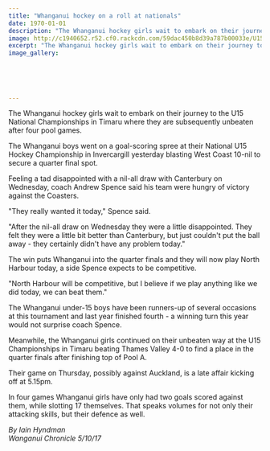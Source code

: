 ```yaml
---
title: "Whanganui hockey on a roll at nationals"
date: 1970-01-01
description: "The Whanganui hockey girls wait to embark on their journey to the U15 National Champs in Timaru where they are unbeaten after four pool games..."
image: http://c1940652.r52.cf0.rackcdn.com/59dac450b8d39a787b00033e/U15-WU-hockey-winners.jpg
excerpt: "The Whanganui hockey girls wait to embark on their journey to the U15 National Championships in Timaru where they are subsequently unbeaten after four pool games."
image_gallery:
    
    
    
    
    
---
```


<p><span>The Whanganui hockey girls wait to embark on their journey to the U15 National Championships in Timaru where they are subsequently unbeaten after four pool games.</span></p>
<p class="element element-paragraph">The Whanganui boys went on a goal-scoring spree at their National U15 Hockey Championship in Invercargill yesterday blasting West Coast 10-nil to secure a quarter final spot.</p>
<p class="element element-paragraph">Feeling a tad disappointed with a nil-all draw with Canterbury on Wednesday, coach Andrew Spence said his team were hungry of victory against the Coasters.</p>
<p class="element element-paragraph">"They really wanted it today," Spence said.</p>
<p class="element element-paragraph">"After the nil-all draw on Wednesday they were a little disappointed. They felt they were a little bit better than Canterbury, but just couldn't put the ball away - they certainly didn't have any problem today."</p>
<p class="element element-paragraph">The win puts Whanganui into the quarter finals and they will now play North Harbour today, a side Spence expects to be competitive.</p>
<p class="element element-paragraph">"North Harbour will be competitive, but I believe if we play anything like we did today, we&nbsp;can beat them."</p>
<p class="element element-paragraph">The Whanganui under-15 boys have been runners-up of several occasions at this tournament and last year finished fourth - a winning turn this year would not surprise coach Spence.</p>
<p class="element element-paragraph">Meanwhile, the Whanganui girls continued on their unbeaten way at the U15 Championships in Timaru beating Thames Valley 4-0 to find a place in the quarter finals after finishing top of Pool A.</p>
<p class="element element-paragraph">Their game on Thursday, possibly against Auckland, is a late affair kicking off at 5.15pm.</p>
<p class="element element-paragraph">In four games Whanganui girls have only had two goals scored against them, while slotting 17 themselves. That speaks volumes for not only their attacking skills, but their defence as well.</p>
<p class="element element-paragraph"><em>By Iain Hyndman</em><br /><em>Wanganui Chronicle 5/10/17</em></p>

